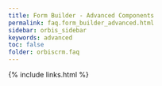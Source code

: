 ```yaml
---
title: Form Builder - Advanced Components
permalink: faq.form_builder_advanced.html
sidebar: orbis_sidebar
keywords: advanced
toc: false
folder: orbiscrm.faq
---
```


<div class="panel-group" id="accordion">
 
</div>
<!-- /.panel-group -->

{% include links.html %}
